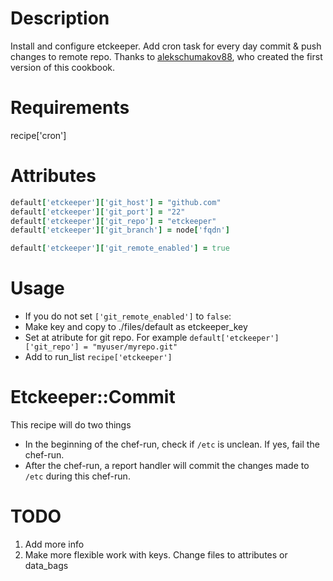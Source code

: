 Description
===========
Install and configure etckeeper. Add cron task for every day commit & push changes to remote repo.
Thanks to [alekschumakov88](https://github.com/alekschumakov88), who created the first version of this cookbook.

Requirements
============
recipe['cron']

Attributes
==========
```ruby
default['etckeeper']['git_host'] = "github.com"
default['etckeeper']['git_port'] = "22"
default['etckeeper']['git_repo'] = "etckeeper"
default['etckeeper']['git_branch'] = node['fqdn']

default['etckeeper']['git_remote_enabled'] = true
```

Usage
=====
* If you do not set `['git_remote_enabled']` to `false`:
 * Make key and copy to ./files/default as etckeeper_key
 * Set at atribute for git repo. For example `default['etckeeper']['git_repo'] = "myuser/myrepo.git"`
* Add to run_list `recipe['etckeeper']`


Etckeeper::Commit
=================

This recipe will do two things

* In the beginning of the chef-run, check if `/etc` is unclean. If yes, fail the chef-run.
* After the chef-run, a report handler will commit the changes made to `/etc` during this chef-run.

TODO
=====
1. Add more info
2. Make more flexible work with keys. Change files to attributes or data_bags
